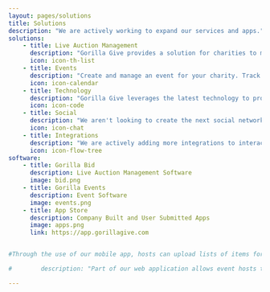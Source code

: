 ```yaml
---
layout: pages/solutions
title: Solutions
description: "We are actively working to expand our services and apps."
solutions:
    - title: Live Auction Management
      description: "Gorilla Give provides a solution for charities to manage live auctions. Manage item donations, create packages from single items, configure and track values and prices."
      icon: icon-th-list
    - title: Events
      description: "Create and manage an event for your charity. Track user registration, payments, and more."
      icon: icon-calendar
    - title: Technology
      description: "Gorilla Give leverages the latest technology to provide a platform and software solutions. A shared platform makes the technology affordable while still providing best in class solutions."
      icon: icon-code
    - title: Social
      description: "We aren't looking to create the next social network, but we understand that charity is social. We integrate with current social networks to help spread the word."
      icon: icon-chat
    - title: Integrations
      description: "We are actively adding more integrations to interact with products you use everyday."
      icon: icon-flow-tree
software:
    - title: Gorilla Bid
      description: Live Auction Management Software
      image: bid.png
    - title: Gorilla Events
      description: Event Software
      image: events.png
    - title: App Store
      description: Company Built and User Submitted Apps
      image: apps.png
      link: https://app.gorillagive.com


#Through the use of our mobile app, hosts can upload lists of items for auction, and users can bid on items during an event."

#        description: "Part of our web application allows event hosts to set up a floorplan for an event they are hosting. With a little bit of information, hosts are able to set tables and the stage on a scale page to be prepared for how to arrange their event."

---
```

